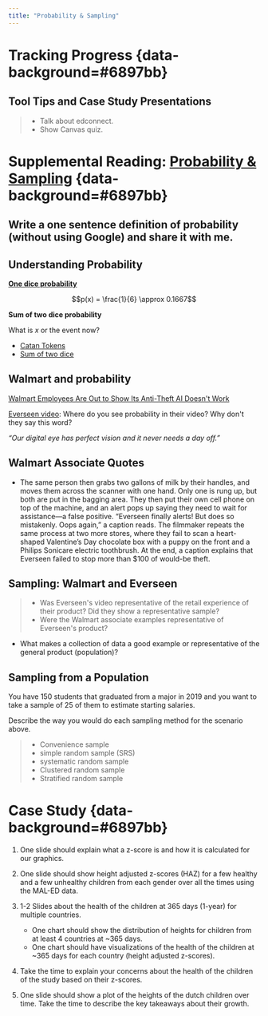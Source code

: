 ```yaml
---
title: "Probability & Sampling"
---
```



# Tracking Progress {data-background=#6897bb}

## Tool Tips and Case Study Presentations

> - Talk about edconnect.
> - Show Canvas quiz.


# Supplemental Reading: [Probability & Sampling](https://byuistats.github.io/BYUI_CSE150_StatBook/probability-sampling-and-confidence-intervals.html) {data-background=#6897bb}

## Write a one sentence definition of probability (without using Google) and share it with me.

## Understanding Probability

**[One dice probability](https://istats.shinyapps.io/RandomNumbers/)**

$$p(x) = \frac{1}{6} \approx 0.1667$$

**Sum of two dice probability**

What is $x$ or the event now?

- [Catan Tokens](images/other/catan_tokens.jpg)
- [Sum of two dice](images/other/sum_of_two_dice.jpg)

## Walmart and probability

[Walmart Employees Are Out to Show Its Anti-Theft AI Doesn't Work
](https://www.wired.com/story/walmart-shoplifting-artificial-intelligence-everseen/)

[Everseen video](https://www.youtube.com/watch?v=ibIKS84ETpM): Where do you see probability in their video?  Why don't they say this word?

*“Our digital eye has perfect vision and it never needs a day off.”*

## Walmart Associate Quotes

- The same person then grabs two gallons of milk by their handles, and moves them across the scanner with one hand. Only one is rung up, but both are put in the bagging area. They then put their own cell phone on top of the machine, and an alert pops up saying they need to wait for assistance—a false positive. “Everseen finally alerts! But does so mistakenly. Oops again,” a caption reads. The filmmaker repeats the same process at two more stores, where they fail to scan a heart-shaped Valentine’s Day chocolate box with a puppy on the front and a Philips Sonicare electric toothbrush. At the end, a caption explains that Everseen failed to stop more than $100 of would-be theft.

## Sampling: Walmart and Everseen 

> - Was Everseen's video representative of the retail experience of their product? Did they show a representative sample?
> - Were the Walmart associate examples representative of Everseen's product?
- What makes a collection of data a good example or representative of the general product (population)?

## Sampling from a Population

You have 150 students that graduated from a major in 2019 and you want to take a sample of 25 of them to estimate starting salaries.

Describe the way you would do each sampling method for the scenario above.

> - Convenience sample
> - simple random sample (SRS) 
> - systematic random sample 
> - Clustered random sample
> - Stratified random sample

# Case Study {data-background=#6897bb}

1. One slide should explain what a z-score is and how it is calculated for our graphics.   
2. One slide should show height adjusted z-scores (HAZ) for a few healthy and a few unhealthy children from each gender over all the times using the MAL-ED data.   
3. 1-2 Slides about the health of the children at 365 days (1-year) for multiple countries.

   - One chart should show the distribution of heights for children from at least 4 countries at ~365 days.
   - One chart should have visualizations of the health of the children at ~365 days for each country (height adjusted z-scores).

4. Take the time to explain your concerns about the health of the children of the study based on their z-scores.
5. One slide should show a plot of the heights of the dutch children over time. Take the time to describe the key takeaways about their growth.


